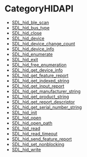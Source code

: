 # CategoryHIDAPI

<!-- DO NOT HAND-EDIT CATEGORY LISTS, THEY ARE AUTOGENERATED AND WILL BE OVERWRITTEN, BASED ON TAGS IN INDIVIDUAL PAGE FOOTERS. EDIT THOSE INSTEAD. -->
<!-- BEGIN CATEGORY LIST -->
- [SDL_hid_ble_scan](SDL_hid_ble_scan)
- [SDL_hid_bus_type](SDL_hid_bus_type)
- [SDL_hid_close](SDL_hid_close)
- [SDL_hid_device](SDL_hid_device)
- [SDL_hid_device_change_count](SDL_hid_device_change_count)
- [SDL_hid_device_info](SDL_hid_device_info)
- [SDL_hid_enumerate](SDL_hid_enumerate)
- [SDL_hid_exit](SDL_hid_exit)
- [SDL_hid_free_enumeration](SDL_hid_free_enumeration)
- [SDL_hid_get_device_info](SDL_hid_get_device_info)
- [SDL_hid_get_feature_report](SDL_hid_get_feature_report)
- [SDL_hid_get_indexed_string](SDL_hid_get_indexed_string)
- [SDL_hid_get_input_report](SDL_hid_get_input_report)
- [SDL_hid_get_manufacturer_string](SDL_hid_get_manufacturer_string)
- [SDL_hid_get_product_string](SDL_hid_get_product_string)
- [SDL_hid_get_report_descriptor](SDL_hid_get_report_descriptor)
- [SDL_hid_get_serial_number_string](SDL_hid_get_serial_number_string)
- [SDL_hid_init](SDL_hid_init)
- [SDL_hid_open](SDL_hid_open)
- [SDL_hid_open_path](SDL_hid_open_path)
- [SDL_hid_read](SDL_hid_read)
- [SDL_hid_read_timeout](SDL_hid_read_timeout)
- [SDL_hid_send_feature_report](SDL_hid_send_feature_report)
- [SDL_hid_set_nonblocking](SDL_hid_set_nonblocking)
- [SDL_hid_write](SDL_hid_write)
<!-- END CATEGORY LIST -->

